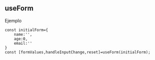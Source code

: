 ## useForm


Ejemplo

```
const initialForm={
    name:'',
    age:0,
    email:''
}
const [formValues,handleInputChange,reset]=useForm(initialForm);

```